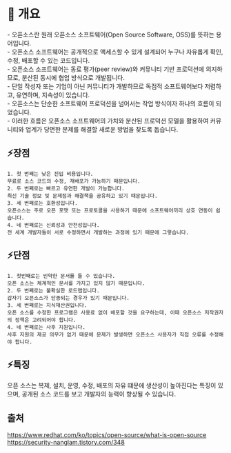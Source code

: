 # 📍 개요
\- 오픈소스란 원래 오픈소스 소프트웨어(Open Source Software, OSS)를 뜻하는 용어입니다.      
\- 오픈소스 소프트웨어는 공개적으로 액세스할 수 있게 설계되어 누구나 자유롭게 확인, 수정, 배포할 수 있는 코드입니다.      
\- 오픈소스 소프트웨어는 동료 평가(peer review)와 커뮤니티 기반 프로덕션에 의지하므로, 분산된 동시에 협업 방식으로 개발됩니다.      
\- 단일 작성자 또는 기업이 아닌 커뮤니티가 개발하므로 독점적 소프트웨어보다 저렴하고, 유연하며, 지속성이 있습니다.        
\- 오픈소스는 단순한 소프트웨어 프로덕션을 넘어서는 작업 방식이자 하나의 흐름이 되었습니다.  
\- 이러한 흐름은 오픈소스 소프트웨어의 가치와 분산된 프로덕션 모델을 활용하여 커뮤니티와 업계가 당면한 문제를 해결할 새로운 방법을 찾도록 돕습니다.  


## ⚡장점
```
1. 첫 번째는 낮은 진입 비용입니다.  
무료로 소스 코드의 수정, 재배포가 가능하기 때문입니다.   
2. 두 번째로는 빠르고 유연한 개발이 가능합니다.  
최신 기술 정보 및 문제점과 해결책을 공유하고 있기 때문입니다.   
3. 세 번째로는 호환성입니다.  
오픈소스는 주로 오픈 포맷 또는 프로토콜을 사용하기 때문에 소프트웨어끼리 상호 연동이 쉽습니다.   
4. 네 번째로는 신뢰성과 안전성입니다.  
전 세계 개발자들이 서로 수정하면서 개발하는 과정에 있기 때문에 그렇습니다.
```

## ⚡단점
```
1. 첫번째로는 빈약한 문서를 들 수 있습니다.  
오픈 소스는 체계적인 문서를 가지고 있지 않기 때문입니다.   
2. 두 번째로는 불확실한 로드맵입니다.  
갑자기 오픈소스가 단종되는 경우가 있기 때문입니다.   
3. 세 번째로는 지식재산권입니다.  
오픈 소스를 수정한 프로그램은 사용료 없이 배포할 것을 요구하는데, 이때 오픈소스 저작권자의 정책은 고려되어야 합니다.   
4. 네 번째로는 사후 지원입니다.  
사후 지원의 제공 의무가 없기 때문에 문제가 발생하면 오픈소스 사용자가 직접 오류를 수정해야 합니다.   
```

## ⚡특징
오픈 소스는 복제, 설치, 운영, 수정, 배포의 자유 떄문에 생산성이 높아진다는 특징이 있으며, 공개된 소스 코드를 보고 개발자의 능력이 향상될 수 있습니다.


## 출처

https://www.redhat.com/ko/topics/open-source/what-is-open-source   
https://security-nanglam.tistory.com/348
